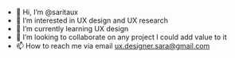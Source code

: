 - 👋 Hi, I’m @saritaux
- 👀 I’m interested in UX design and UX research
- 🌱 I’m currently learning UX design
- 💞️ I’m looking to collaborate on any project I could add value to it
- 📫 How to reach me via email ux.designer.sara@gmail.com

<!---
saritaux/saritaux is a ✨ special ✨ repository because its `README.md` (this file) appears on your GitHub profile.
You can click the Preview link to take a look at your changes.
--->
